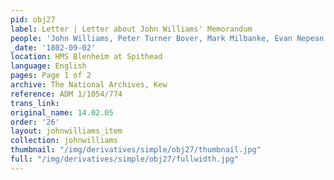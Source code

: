 ```yaml
---
pid: obj27
label: Letter | Letter about John Williams' Memorandum
people: 'John Williams, Peter Turner Bover, Mark Milbanke, Evan Nepean '
_date: '1802-09-02'
location: HMS Blenheim at Spithead
language: English
pages: Page 1 of 2
archive: The National Archives, Kew
reference: ADM 1/1054/774
trans_link:
original_name: 14.02.05
order: '26'
layout: johnwilliams_item
collection: johnwilliams
thumbnail: "/img/derivatives/simple/obj27/thumbnail.jpg"
full: "/img/derivatives/simple/obj27/fullwidth.jpg"
---
```


